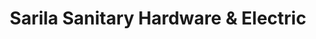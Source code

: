 ---
title: "Sarila Sanitary Hardware & Electric"
url: /karachi/sarila-sanitary-hardware-and-electric/
shop: hardware
---